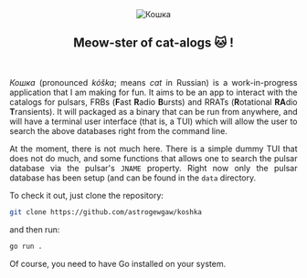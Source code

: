 <div align="center">
<img alt="Кошка" align="center" src="header.png"/>
<br/>
<h2>Meow-ster of cat-alogs 🐱 !</h2>
</div>
<br/>
<div align="justify">

*Кошка* (pronounced *kóška*; means *cat* in Russian)  is a work-in-progress application
that I am making for fun. It aims to be an app to interact with the catalogs for pulsars,
FRBs (**F**ast **R**adio **B**ursts) and RRATs (**R**otational **RA**dio **T**ransients).
It will packaged as a binary that can be run from anywhere, and will have a terminal user
interface (that is, a TUI) which will allow the user to search the above databases right
from the command line.

At the moment, there is not much here. There is a simple dummy TUI that does not do much,
and some functions that allows one to search the pulsar database via the pulsar's `JNAME`
property. Right now only the pulsar database has been setup (and can be found in the `data`
directory.

To check it out, just clone the repository:

```bash
git clone https://github.com/astrogewgaw/koshka
```

and then run:

```bash
go run .
```

Of course, you need to have Go installed on your system.

</div>

